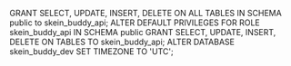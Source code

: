GRANT SELECT, UPDATE, INSERT, DELETE ON ALL TABLES IN SCHEMA public to skein_buddy_api;
ALTER DEFAULT PRIVILEGES FOR ROLE skein_buddy_api IN SCHEMA public GRANT SELECT, UPDATE, INSERT, DELETE ON TABLES TO skein_buddy_api;
ALTER DATABASE skein_buddy_dev SET TIMEZONE TO 'UTC';